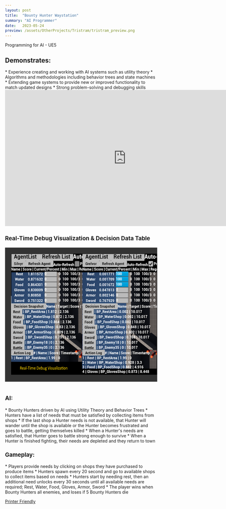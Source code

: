 ```yaml
---
layout: post
title:  "Bounty Hunter Waystation"
summary: "AI Programmer"
date:   2023-05-24
preview: /assets/OtherProjects/Tristram/tristram_preview.png
---
```

Programming for AI - UE5

<h2>Demonstrates:</h2>
* Experience creating and working with AI systems such as utility theory
* Algorithms and methodologies including behavior trees and state machines
* Extending game systems to provide new or improved functionality to match updated designs
* Strong problem-solving and debugging skills

<style>
h3 
{
    font-size: 14pt;
}
div.scroll-container 
{
  background-color: #333;
  overflow: auto;
  white-space: nowrap;
  padding: 10px;
}

div.scroll-container img 
{
  padding: 10px;
}
</style>

<!--
<video width="800" height="450" controls>
    <source src="/assets/tristram.mp4" type="video/mp4">
    Your browser does not support this.
</video>
-->

<div class="dont-print">
<iframe width="800" height="450" src="https://www.youtube.com/embed/Kf6VNO1f0FQ" title="YouTube video player" frameborder="0" allow="accelerometer; autoplay; clipboard-write; encrypted-media; gyroscope; picture-in-picture; web-share" allowfullscreen></iframe>

<h3>
Real-Time Debug Visualization & Decision Data Table
</h3>
    <!--<img src="/assets/debug_vis.png" alt="debug_vis" width="600" height="400">-->
  <body>
    <div class="scroll-container">
      <img src="/assets/OtherProjects/Tristram/debug_vis.png" alt="debug_vis" width="600" height="400">
      <img src="/assets/OtherProjects/Tristram/AI_data_table.png" alt="data_table" width="600" height="400">
    </div>
    <br>
  </body>


</div>

<h3>AI:</h3>
* Bounty Hunters driven by AI using Utility Theory and Behavior Trees
* Hunters have a list of needs that must be satisfied by collecting items from shops
* If the last shop a Hunter needs is not available, that Hunter will wander until the shop is available or the Hunter becomes frustrated and goes to battle, getting themselves killed
* When a Hunter's needs are satisfied, that Hunter goes to battle strong enough to survive
* When a Hunter is finished fighting, their needs are depleted and they return to town

<h3>Gameplay:</h3>
* Players provide needs by clicking on shops they have purchased to produce items
* Hunters spawn every 20 second and go to available shops to collect items based on needs
* Hunters start by needing rest, then an additional need unlocks every 30 seconds until all available needs are required; Rest, Water, Food, Gloves, Armor, Sword
* The player wins when Bounty Hunters all enemies, and loses if 5 Bounty Hunters die

<div class="dont-print">
    <p>
        <a href="javascript:window.print();">Printer Friendly</a>
    </p>
</div>